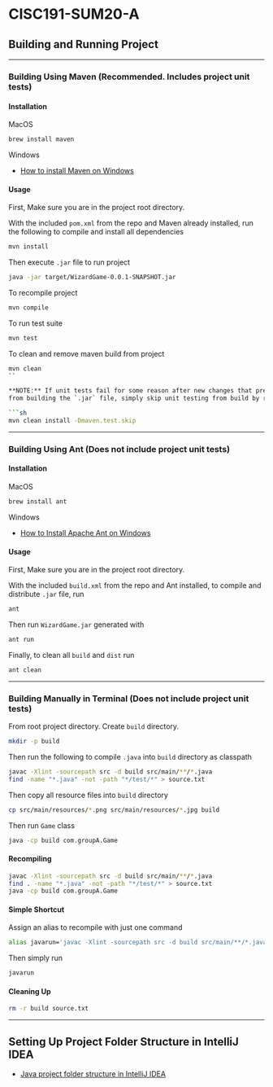 # CISC191-SUM20-A

## Building and Running Project

---

### Building Using Maven (Recommended. Includes project unit tests)

#### Installation

MacOS

```sh
brew install maven
```

Windows

  - [How to install Maven on Windows](https://www.javatpoint.com/how-to-install-maven)


#### Usage

First, Make sure you are in the project root directory.

With the included `pom.xml` from the repo and Maven already installed, run the
following to compile and install all dependencies

```sh
mvn install
```

Then execute `.jar` file to run project

```sh
java -jar target/WizardGame-0.0.1-SNAPSHOT.jar
```

To recompile project

```sh
mvn compile
```

To run test suite

```sh
mvn test
```

To clean and remove maven build from project

```sh
mvn clean
``

**NOTE:** If unit tests fail for some reason after new changes that prevents
from building the `.jar` file, simply skip unit testing from build by running

```sh
mvn clean install -Dmaven.test.skip
```

---

### Building Using Ant (Does not include project unit tests)

#### Installation

MacOS

```sh
brew install ant
```

Windows

  - [How to Install Apache Ant on Windows](https://mkyong.com/ant/how-to-install-apache-ant-on-windows/)


#### Usage

First, Make sure you are in the project root directory.

With the included `build.xml` from the repo and Ant installed, to compile and
distribute `.jar` file, run

```sh
ant
```

Then run `WizardGame.jar` generated with

```sh
ant run
```

Finally, to clean all `build` and `dist` run

```sh
ant clean
```

---

### Building Manually in Terminal (Does not include project unit tests)

From root project directory. Create `build` directory.

```sh
mkdir -p build
```

Then run the following to compile `.java` into `build` directory as classpath

```sh
javac -Xlint -sourcepath src -d build src/main/**/*.java
find -name "*.java" -not -path "*/test/*" > source.txt
```

Then copy all resource files into `build` directory

```sh
cp src/main/resources/*.png src/main/resources/*.jpg build
```

Then run `Game` class

```sh
java -cp build com.groupA.Game
```

#### Recompiling

```sh
javac -Xlint -sourcepath src -d build src/main/**/*.java
find . -name "*.java" -not -path "*/test/*" > source.txt
java -cp build com.groupA.Game
```

#### Simple Shortcut

Assign an alias to recompile with just one command

```sh
alias javarun='javac -Xlint -sourcepath src -d build src/main/**/*.java; find . -name "*.java" -not -path "*/test/*" > source.txt; java -cp build com.groupA.Game'
```

Then simply run

```sh
javarun
```

#### Cleaning Up

```sh
rm -r build source.txt
```

---

## Setting Up Project Folder Structure in IntelliJ IDEA

  - [Java project folder structure in IntelliJ IDEA](https://stackoverflow.com/questions/41638654/java-project-folder-structure-in-intellij-idea)

